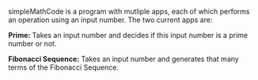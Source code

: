 simpleMathCode is a program with mutliple apps, each of which performs an operation using an input number. The two current apps are:

**Prime:**
Takes an input number and decides if this input number is a prime number or not.

**Fibonacci Sequence:**
Takes an input number and generates that many terms of the Fibonacci Sequence.
